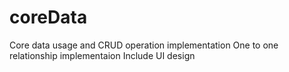 # coreData
Core data usage and CRUD operation implementation
One to one relationship implementaion
Include UI design
